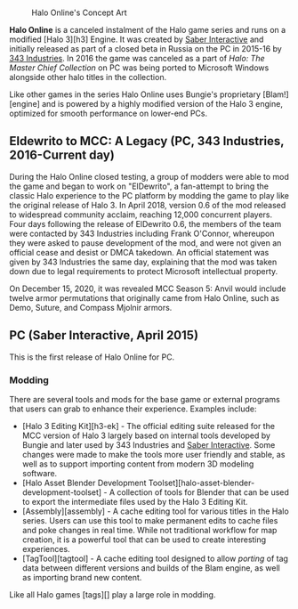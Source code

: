 <figure>
  <a href="HaloOnline_ConceptArt.jpg">
    <img src="HaloOnline_ConceptArt.jpg" alt="""/>
  </a>
  <figcaption>
    <p>Halo Online's Concept Art</p>
  </figcaption>
</figure>

**Halo Online** is a canceled instalment of the Halo game series and runs on a modified [Halo 3][h3] Engine. It was created by [Saber Interactive][saber] and initially released as part of a closed beta in Russia on the PC in 2015-16 by [343 Industries][343i]. In 2016 the game was canceled as a part of *Halo: The Master Chief Collection* on PC was being ported to Microsoft Windows alongside other halo titles in the collection.

Like other games in the series Halo Online uses Bungie's proprietary [Blam!][engine] and is powered by a highly modified version of the Halo 3 engine, optimized for smooth performance on lower-end PCs.

## Eldewrito to MCC: A Legacy (PC, 343 Industries, 2016-Current day)
During the Halo Online closed testing, a group of modders were able to mod the game and began to work on "ElDewrito", a fan-attempt to bring the classic Halo experience to the PC platform by modding the game to play like the original release of Halo 3. In April 2018, version 0.6 of the mod released to widespread community acclaim, reaching 12,000 concurrent players. Four days following the release of ElDewrito 0.6, the members of the team were contacted by 343 Industries including Frank O'Connor, whereupon they were asked to pause development of the mod, and were not given an official cease and desist or DMCA takedown. An official statement was given by 343 Industries the same day, explaining that the mod was taken down due to legal requirements to protect Microsoft intellectual property.

On December 15, 2020, it was revealed MCC Season 5: Anvil would include twelve armor permutations that originally came from Halo Online, such as Demo, Suture, and Compass Mjolnir armors.

## PC (Saber Interactive, April 2015)
This is the first release of Halo Online for PC.

### Modding
There are several tools and mods for the base game or external programs that users can grab to enhance their experience. Examples include:

* [Halo 3 Editing Kit][h3-ek] - The official editing suite released for the MCC version of Halo 3 largely based on internal tools developed by Bungie and later used by 343 Industries and [Saber Interactive][saber]. Some changes were made to make the tools more user friendly and stable, as well as to support importing content from modern 3D modeling software.
* [Halo Asset Blender Development Toolset][halo-asset-blender-development-toolset] - A collection of tools for Blender that can be used to export the intermediate files used by the Halo 3 Editing Kit. 
* [Assembly][assembly] - A cache editing tool for various titles in the Halo series. Users can use this tool to make permanent edits to cache files and poke changes in real time. While not traditional workflow for map creation, it is a powerful tool that can be used to create interesting experiences. 
* [TagTool][tagtool] - A cache editing tool designed to allow *porting* of tag data between different versions and builds of the Blam engine, as well as importing brand new content.

Like all Halo games [tags][] play a large role in modding.


[bungie]: https://en.wikipedia.org/wiki/Bungie
[microsoft]: https://en.wikipedia.org/wiki/Xbox_Game_Studios
[saber]: https://en.wikipedia.org/wiki/Saber_Interactive
[343i]: https://en.wikipedia.org/wiki/343_Industries
[gaas]: https://en.wikipedia.org/wiki/Games_as_a_service
[unreal]: https://en.wikipedia.org/wiki/Unreal_Engine